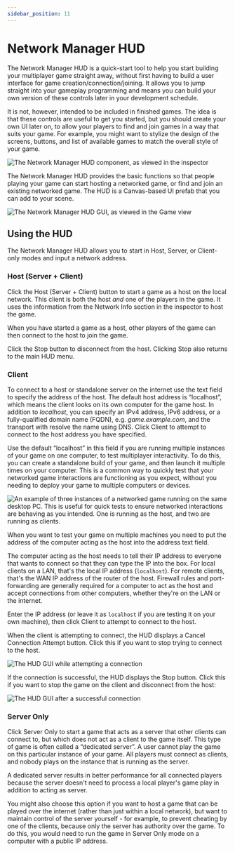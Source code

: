 ```yaml
---
sidebar_position: 11
---
```

# Network Manager HUD

The Network Manager HUD is a quick-start tool to help you start building your multiplayer game straight away, without first having to build a user interface for game creation/connection/joining. It allows you to jump straight into your gameplay programming and means you can build your own version of these controls later in your development schedule.

It is not, however, intended to be included in finished games. The idea is that these controls are useful to get you started, but you should create your own UI later on, to allow your players to find and join games in a way that suits your game. For example, you might want to stylize the design of the screens, buttons, and list of available games to match the overall style of your game.

![The Network Manager HUD component, as viewed in the inspector](/img/components/NetworkManagerHUDComponent.png)

The Network Manager HUD provides the basic functions so that people playing your game can start hosting a networked game, or find and join an existing networked game. The HUD is a Canvas-based UI prefab that you can add to your scene.

![The Network Manager HUD GUI, as viewed in the Game view](/img/components/NetworkManagerHUDUI.png)

## Using the HUD

The Network Manager HUD allows you to start in Host, Server, or Client-only modes and input a network address.

### Host (Server + Client)

Click the Host (Server + Client) button to start a game as a host on the local network. This client is both the host *and* one of the players in the game. It uses the information from the Network Info section in the inspector to host the game.

When you have started a game as a host, other players of the game can then connect to the host to join the game.

Click the Stop button to disconnect from the host. Clicking Stop also returns to the main HUD menu.

### Client

To connect to a host or standalone server on the internet use the text field to specify the address of the host. The default host address is “localhost”, which means the client looks on its own computer for the game host. In addition to *localhost*, you can specify an IPv4 address, IPv6 address, or a fully-qualified domain name (FQDN), e.g. *game.example.com*, and the transport with resolve the name using DNS. Click Client to attempt to connect to the host address you have specified.

Use the default “localhost” in this field if you are running multiple instances of your game on one computer, to test multiplayer interactivity. To do this, you can create a standalone build of your game, and then launch it multiple times on your computer. This is a common way to quickly test that your networked game interactions are functioning as you expect, without you needing to deploy your game to multiple computers or devices.

![An example of three instances of a networked game running on the same desktop PC. This is useful for quick tests to ensure networked interactions are behaving as you intended. One is running as the host, and two are running as clients.](/img/components/NetworkGame3Instances.jpg)

When you want to test your game on multiple machines you need to put the address of the computer acting as the host into the address text field.

The computer acting as the host needs to tell their IP address to everyone that wants to connect so that they can type the IP into the box.  For local clients on a LAN, that's the local IP address (`localhost`). For remote clients, that's the WAN IP address of the router of the host.  Firewall rules and port-forwarding are generally required for a computer to act as the host and accept connections from other computers, whether they're on the LAN or the internet.

Enter the IP address (or leave it as `localhost` if you are testing it on your own machine), then click Client to attempt to connect to the host.

When the client is attempting to connect, the HUD displays a Cancel Connection Attempt button. Click this if you want to stop trying to connect to the host.

![The HUD GUI while attempting a connection](/img/components/NetworkManagerHUDConnectionAttempt.png)

If the connection is successful, the HUD displays the Stop button. Click this if you want to stop the game on the client and disconnect from the host:

![The HUD GUI after a successful connection](/img/components/NetworkManagerHUDConnected.png)

### Server Only

Click Server Only to start a game that acts as a server that other clients can connect to, but which does not act as a client to the game itself. This type of game is often called a “dedicated server”. A user cannot play the game on this particular instance of your game. All players must connect as clients, and nobody plays on the instance that is running as the server.

A dedicated server results in better performance for all connected players because the server doesn't need to process a local player's game play in addition to acting as server.

You might also choose this option if you want to host a game that can be played over the internet (rather than just within a local network), but want to maintain control of the server yourself - for example, to prevent cheating by one of the clients, because only the server has authority over the game. To do this, you would need to run the game in Server Only mode on a computer with a public IP address.
